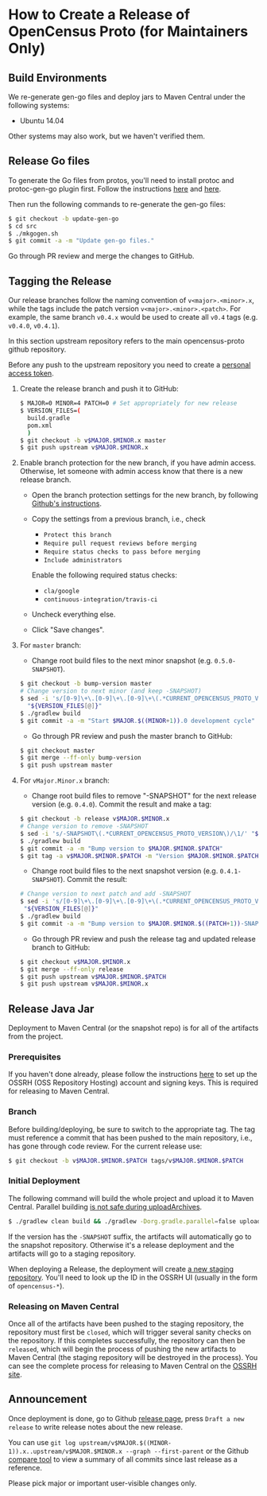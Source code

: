 # How to Create a Release of OpenCensus Proto (for Maintainers Only)

## Build Environments

We re-generate gen-go files and deploy jars to Maven Central under the following systems:

-   Ubuntu 14.04

Other systems may also work, but we haven't verified them.

## Release Go files

To generate the Go files from protos, you'll need to install protoc and protoc-gen-go plugin first.
Follow the instructions [here](http://google.github.io/proto-lens/installing-protoc.html) and
[here](https://github.com/golang/protobuf#installation).

Then run the following commands to re-generate the gen-go files:

```bash
$ git checkout -b update-gen-go
$ cd src
$ ./mkgogen.sh
$ git commit -a -m "Update gen-go files."
```

Go through PR review and merge the changes to GitHub.

## Tagging the Release

Our release branches follow the naming convention of `v<major>.<minor>.x`, while the tags include the
patch version `v<major>.<minor>.<patch>`. For example, the same branch `v0.4.x` would be used to create
all `v0.4` tags (e.g. `v0.4.0`, `v0.4.1`).

In this section upstream repository refers to the main opencensus-proto github
repository.

Before any push to the upstream repository you need to create a [personal access
token](https://help.github.com/articles/creating-a-personal-access-token-for-the-command-line/).

1.  Create the release branch and push it to GitHub:

    ```bash
    $ MAJOR=0 MINOR=4 PATCH=0 # Set appropriately for new release
    $ VERSION_FILES=(
      build.gradle
      pom.xml
      )
    $ git checkout -b v$MAJOR.$MINOR.x master
    $ git push upstream v$MAJOR.$MINOR.x
    ```

2. Enable branch protection for the new branch, if you have admin access.
   Otherwise, let someone with admin access know that there is a new release
   branch.

    - Open the branch protection settings for the new branch, by following
      [Github's instructions](https://help.github.com/articles/configuring-protected-branches/).
    - Copy the settings from a previous branch, i.e., check
      - `Protect this branch`
      - `Require pull request reviews before merging`
      - `Require status checks to pass before merging`
      - `Include administrators`

      Enable the following required status checks:
      - `cla/google`
      - `continuous-integration/travis-ci`
    - Uncheck everything else.
    - Click "Save changes".

3.  For `master` branch:

    -   Change root build files to the next minor snapshot (e.g.
        `0.5.0-SNAPSHOT`).

    ```bash
    $ git checkout -b bump-version master
    # Change version to next minor (and keep -SNAPSHOT)
    $ sed -i 's/[0-9]\+\.[0-9]\+\.[0-9]\+\(.*CURRENT_OPENCENSUS_PROTO_VERSION\)/'$MAJOR.$((MINOR+1)).0'\1/' \
      "${VERSION_FILES[@]}"
    $ ./gradlew build
    $ git commit -a -m "Start $MAJOR.$((MINOR+1)).0 development cycle"
    ```

    -   Go through PR review and push the master branch to GitHub:

    ```bash
    $ git checkout master
    $ git merge --ff-only bump-version
    $ git push upstream master
    ```

4.  For `vMajor.Minor.x` branch:

    -   Change root build files to remove "-SNAPSHOT" for the next release
        version (e.g. `0.4.0`). Commit the result and make a tag:

    ```bash
    $ git checkout -b release v$MAJOR.$MINOR.x
    # Change version to remove -SNAPSHOT
    $ sed -i 's/-SNAPSHOT\(.*CURRENT_OPENCENSUS_PROTO_VERSION\)/\1/' "${VERSION_FILES[@]}"
    $ ./gradlew build
    $ git commit -a -m "Bump version to $MAJOR.$MINOR.$PATCH"
    $ git tag -a v$MAJOR.$MINOR.$PATCH -m "Version $MAJOR.$MINOR.$PATCH"
    ```

    -   Change root build files to the next snapshot version (e.g.
        `0.4.1-SNAPSHOT`). Commit the result:

    ```bash
    # Change version to next patch and add -SNAPSHOT
    $ sed -i 's/[0-9]\+\.[0-9]\+\.[0-9]\+\(.*CURRENT_OPENCENSUS_PROTO_VERSION\)/'$MAJOR.$MINOR.$((PATCH+1))-SNAPSHOT'\1/' \
     "${VERSION_FILES[@]}"
    $ ./gradlew build
    $ git commit -a -m "Bump version to $MAJOR.$MINOR.$((PATCH+1))-SNAPSHOT"
    ```

    -   Go through PR review and push the release tag and updated release branch
        to GitHub:

    ```bash
    $ git checkout v$MAJOR.$MINOR.x
    $ git merge --ff-only release
    $ git push upstream v$MAJOR.$MINOR.$PATCH
    $ git push upstream v$MAJOR.$MINOR.x
    ```

## Release Java Jar

Deployment to Maven Central (or the snapshot repo) is for all of the artifacts
from the project.

### Prerequisites

If you haven't done already, please follow the instructions
[here](https://github.com/census-instrumentation/opencensus-java/blob/master/RELEASING.md#prerequisites)
to set up the OSSRH (OSS Repository Hosting) account and signing keys. This is required for releasing
to Maven Central.

### Branch

Before building/deploying, be sure to switch to the appropriate tag. The tag
must reference a commit that has been pushed to the main repository, i.e., has
gone through code review. For the current release use:

```bash
$ git checkout -b v$MAJOR.$MINOR.$PATCH tags/v$MAJOR.$MINOR.$PATCH
```

### Initial Deployment

The following command will build the whole project and upload it to Maven
Central. Parallel building [is not safe during
uploadArchives](https://issues.gradle.org/browse/GRADLE-3420).

```bash
$ ./gradlew clean build && ./gradlew -Dorg.gradle.parallel=false uploadArchives
```

If the version has the `-SNAPSHOT` suffix, the artifacts will automatically go
to the snapshot repository. Otherwise it's a release deployment and the
artifacts will go to a staging repository.

When deploying a Release, the deployment will create [a new staging
repository](https://oss.sonatype.org/#stagingRepositories). You'll need to look
up the ID in the OSSRH UI (usually in the form of `opencensus-*`).

### Releasing on Maven Central

Once all of the artifacts have been pushed to the staging repository, the
repository must first be `closed`, which will trigger several sanity checks on
the repository. If this completes successfully, the repository can then be
`released`, which will begin the process of pushing the new artifacts to Maven
Central (the staging repository will be destroyed in the process). You can see
the complete process for releasing to Maven Central on the [OSSRH
site](http://central.sonatype.org/pages/releasing-the-deployment.html).

## Announcement

Once deployment is done, go to Github [release
page](https://github.com/census-instrumentation/opencensus-proto/releases), press
`Draft a new release` to write release notes about the new release.

You can use `git log upstream/v$MAJOR.$((MINOR-1)).x..upstream/v$MAJOR.$MINOR.x --graph --first-parent`
or the Github [compare tool](https://github.com/census-instrumentation/opencensus-proto/compare/)
to view a summary of all commits since last release as a reference.

Please pick major or important user-visible changes only.
